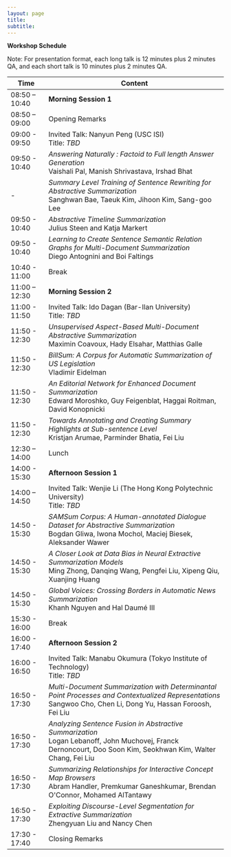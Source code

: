 ```yaml
---
layout: page
title: 
subtitle: 
---
```


**Workshop Schedule** 

Note: For presentation format, each long talk is 12 minutes plus 2 minutes QA, and each short talk is 10 minutes plus 2 minutes QA.

 Time   | Content 
 -------- | ---------- 
08:50 – 10:40	| **Morning Session 1**
08:50 – 09:00	| Opening Remarks
09:00 - 09:50 | Invited Talk: Nanyun Peng (USC ISI) <br> Title: *TBD*
09:50 - 10:40	| *Answering Naturally : Factoid to Full length Answer Generation* <br> Vaishali Pal, Manish Shrivastava, Irshad Bhat
 - 	| *Summary Level Training of Sentence Rewriting for Abstractive Summarization* <br> Sanghwan Bae, Taeuk Kim, Jihoon Kim, Sang-goo Lee
09:50 - 10:40	| *Abstractive Timeline Summarization* <br> Julius Steen and Katja Markert
09:50 - 10:40	| *Learning to Create Sentence Semantic Relation Graphs for Multi-Document Summarization* <br> Diego Antognini and Boi Faltings
10:40 - 11:00	| Break
11:00 – 12:30	| **Morning Session 2**
11:00 - 11:50	| Invited Talk: Ido Dagan (Bar-Ilan University) <br> Title: *TBD*
11:50 - 12:30	| *Unsupervised Aspect-Based Multi-Document Abstractive Summarization* <br> Maximin Coavoux, Hady Elsahar, Matthias Galle
11:50 - 12:30	| *BillSum: A Corpus for Automatic Summarization of US Legislation* <br> Vladimir Eidelman          
11:50 - 12:30	| *An Editorial Network for Enhanced Document Summarization* <br> Edward Moroshko, Guy Feigenblat, Haggai Roitman, David Konopnicki
11:50 - 12:30	| *Towards Annotating and Creating Summary Highlights at Sub-sentence Level* <br> Kristjan Arumae, Parminder Bhatia, Fei Liu          
12:30 – 14:00	| Lunch
14:00 - 15:30 | **Afternoon Session 1**
14:00 – 14:50	| Invited Talk: Wenjie Li (The Hong Kong Polytechnic University) <br> Title: *TBD*
14:50 - 15:30	| *SAMSum Corpus: A Human-annotated Dialogue Dataset for Abstractive Summarization* <br> Bogdan Gliwa, Iwona Mochol, Maciej Biesek, Aleksander Wawer
14:50 - 15:30	| *A Closer Look at Data Bias in Neural Extractive Summarization Models* <br> Ming Zhong, Danqing Wang, Pengfei Liu, Xipeng Qiu, Xuanjing Huang          
14:50 - 15:30	| *Global Voices: Crossing Borders in Automatic News Summarization* <br> Khanh Nguyen and Hal Daumé III
15:30 - 16:00	| Break
16:00 - 17:40	| **Afternoon Session 2**
16:00 - 16:50	| Invited Talk: Manabu Okumura (Tokyo Institute of Technology) <br> Title: *TBD*
16:50 - 17:30	| *Multi-Document Summarization with Determinantal Point Processes and Contextualized Representations* <br> Sangwoo Cho, Chen Li, Dong Yu, Hassan Foroosh, Fei Liu
16:50 - 17:30	| *Analyzing Sentence Fusion in Abstractive Summarization* <br> Logan Lebanoff, John Muchovej, Franck Dernoncourt, Doo Soon Kim, Seokhwan Kim, Walter Chang, Fei Liu          
16:50 - 17:30	| *Summarizing Relationships for Interactive Concept Map Browsers* <br> Abram Handler, Premkumar Ganeshkumar, Brendan O'Connor, Mohamed AlTantawy
16:50 - 17:30	| *Exploiting Discourse-Level Segmentation for Extractive Summarization* <br> Zhengyuan Liu and Nancy Chen 
17:30 - 17:40	| Closing Remarks
